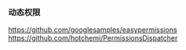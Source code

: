 ### 动态权限
https://github.com/googlesamples/easypermissions  
https://github.com/hotchemi/PermissionsDispatcher  
